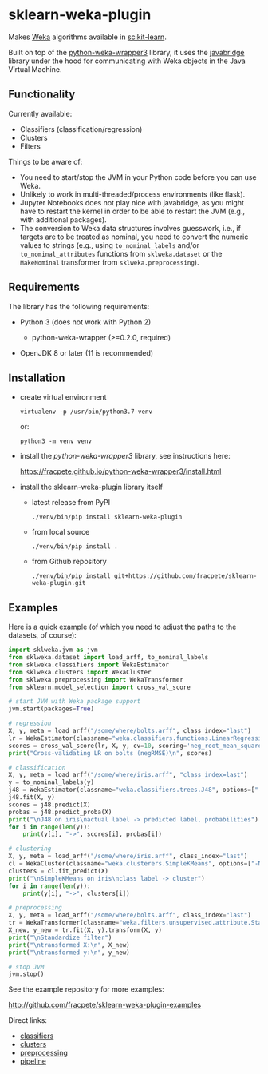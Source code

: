 # sklearn-weka-plugin
Makes [Weka](https://www.cs.waikato.ac.nz/ml/weka/) algorithms available in [scikit-learn](https://scikit-learn.org/).

Built on top of the [python-weka-wrapper3](https://github.com/fracpete/python-weka-wrapper3) 
library, it uses the [javabridge](https://pypi.python.org/pypi/javabridge) library
under the hood for communicating with Weka objects in the Java Virtual Machine.


## Functionality

Currently available:

* Classifiers (classification/regression)
* Clusters
* Filters

Things to be aware of:

* You need to start/stop the JVM in your Python code before you can use Weka.
* Unlikely to work in multi-threaded/process environments (like flask).
* Jupyter Notebooks does not play nice with javabridge, as you might have to restart the kernel in order to be able 
  to restart the JVM (e.g., with additional packages).
* The conversion to Weka data structures involves guesswork, i.e., if targets are to be treated as nominal, you need 
  to convert the numeric values to strings (e.g., using `to_nominal_labels` and/or `to_nominal_attributes` functions 
  from `sklweka.dataset` or the `MakeNominal` transformer from `sklweka.preprocessing`).


## Requirements

The library has the following requirements:

* Python 3 (does not work with Python 2)

  * python-weka-wrapper (>=0.2.0, required)

* OpenJDK 8 or later (11 is recommended)


## Installation

* create virtual environment

  ```commandline
  virtualenv -p /usr/bin/python3.7 venv
  ```
  
  or:
  
  ```commandline
  python3 -m venv venv
  ```

* install the *python-weka-wrapper3* library, see instructions here:

  https://fracpete.github.io/python-weka-wrapper3/install.html
  
* install the sklearn-weka-plugin  library itself

  * latest release from PyPI
  
    ```commandline
    ./venv/bin/pip install sklearn-weka-plugin
    ```

  * from local source

    ```commandline
    ./venv/bin/pip install .   
    ```
    
  * from Github repository

    ```commandline
    ./venv/bin/pip install git+https://github.com/fracpete/sklearn-weka-plugin.git   
    ```

## Examples

Here is a quick example (of which you need to adjust the paths to the datasets, of course):

```python
import sklweka.jvm as jvm
from sklweka.dataset import load_arff, to_nominal_labels
from sklweka.classifiers import WekaEstimator
from sklweka.clusters import WekaCluster
from sklweka.preprocessing import WekaTransformer
from sklearn.model_selection import cross_val_score

# start JVM with Weka package support
jvm.start(packages=True)

# regression
X, y, meta = load_arff("/some/where/bolts.arff", class_index="last")
lr = WekaEstimator(classname="weka.classifiers.functions.LinearRegression")
scores = cross_val_score(lr, X, y, cv=10, scoring='neg_root_mean_squared_error')
print("Cross-validating LR on bolts (negRMSE)\n", scores)

# classification
X, y, meta = load_arff("/some/where/iris.arff", "class_index=last")
y = to_nominal_labels(y)
j48 = WekaEstimator(classname="weka.classifiers.trees.J48", options=["-M", "3"])
j48.fit(X, y)
scores = j48.predict(X)
probas = j48.predict_proba(X)
print("\nJ48 on iris\nactual label -> predicted label, probabilities")
for i in range(len(y)):
    print(y[i], "->", scores[i], probas[i])

# clustering
X, y, meta = load_arff("/some/where/iris.arff", class_index="last")
cl = WekaCluster(classname="weka.clusterers.SimpleKMeans", options=["-N", "3"])
clusters = cl.fit_predict(X)
print("\nSimpleKMeans on iris\nclass label -> cluster")
for i in range(len(y)):
    print(y[i], "->", clusters[i])

# preprocessing
X, y, meta = load_arff("/some/where/bolts.arff", class_index="last")
tr = WekaTransformer(classname="weka.filters.unsupervised.attribute.Standardize", options=["-unset-class-temporarily"])
X_new, y_new = tr.fit(X, y).transform(X, y)
print("\nStandardize filter")
print("\ntransformed X:\n", X_new)
print("\ntransformed y:\n", y_new)

# stop JVM
jvm.stop()
```


See the example repository for more examples:

http://github.com/fracpete/sklearn-weka-plugin-examples

Direct links:

* [classifiers](https://github.com/fracpete/sklearn-weka-plugin-examples/blob/main/src/sklwekaexamples/classifiers.py)
* [clusters](https://github.com/fracpete/sklearn-weka-plugin-examples/blob/main/src/sklwekaexamples/clusters.py)
* [preprocessing](https://github.com/fracpete/sklearn-weka-plugin-examples/blob/main/src/sklwekaexamples/preprocessing.py)
* [pipeline](https://github.com/fracpete/sklearn-weka-plugin-examples/blob/main/src/sklwekaexamples/pipeline.py)
